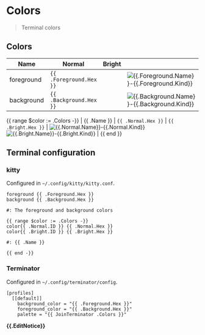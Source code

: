 # Colors

> Terminal colors

## Colors

| Name | Normal | Bright |   |
| ---- | ------ | ------ | - |
| foreground | `{{ .Foreground.Hex }}` | | ![{{.Foreground.Name}}-{{.Foreground.Kind}}]({{.Foreground.Filename}}) |
| background | `{{ .Background.Hex }}` | | ![{{.Background.Name}}-{{.Background.Kind}}]({{.Background.Filename}}) |
{{ range $color := .Colors -}}
| {{ .Name }} | `{{ .Normal.Hex }}` | `{{ .Bright.Hex }}` | ![{{.Normal.Name}}-{{.Normal.Kind}}]({{.Normal.Filename}}) ![{{.Bright.Name}}-{{.Bright.Kind}}]({{.Bright.Filename}}) |
{{ end }}

## Terminal configuration

### kitty

Configured in `~/.config/kitty/kitty.conf`.

```
foreground {{ .Foreground.Hex }}
background {{ .Background.Hex }}

#: The foreground and background colors

{{ range $color := .Colors -}}
color{{ .Normal.ID }} {{ .Normal.Hex }}
color{{ .Bright.ID }} {{ .Bright.Hex }}

#: {{ .Name }}

{{ end -}}
```

### Terminator

Configured in `~/.config/terminator/config`.

```
[profiles]
  [[default]]
    background_color = "{{ .Foreground.Hex }}"
    foreground_color = "{{ .Background.Hex }}"
    palette = "{{ JoinTerminator .Colors }}"
```

**{{.EditNotice}}**
